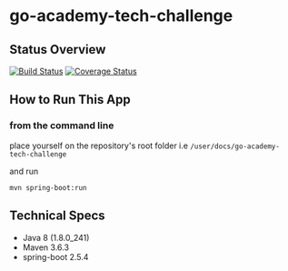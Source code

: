 # go-academy-tech-challenge

## Status Overview 

[![Build Status](https://app.travis-ci.com/jonathan-briceno/go-academy-tech-challenge.svg?branch=main)](https://app.travis-ci.com/jonathan-briceno/go-academy-tech-challenge) [![Coverage Status](https://coveralls.io/repos/github/jonathan-briceno/go-academy-tech-challenge/badge.svg)](https://coveralls.io/github/jonathan-briceno/go-academy-tech-challenge)

## How to Run This App 

### from the command line 

place yourself on the repository's root folder i.e ```/user/docs/go-academy-tech-challenge```

and run 

```mvn spring-boot:run```

## Technical Specs 

- Java 8 (1.8.0_241)
- Maven 3.6.3 
- spring-boot 2.5.4